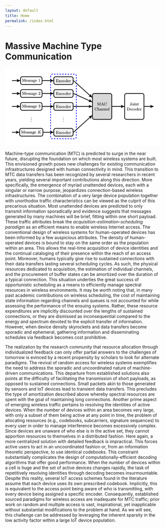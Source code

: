 ```yaml
---
layout: default
title: Home
permalink: /index.html
---
```


# Massive Machine Type Communication

![Unsourced MAC](assets/UMAC.png)

Machine-type communication (MTC) is predicted to surge in the near future, disrupting the foundation on which most wireless systems are built.
This envisioned growth poses new challenges for existing communication infrastructures designed with human connectivity in mind.
This transition to MTC data transfers has been recognized by several researchers in recent years, yielding several important contributions along this direction.
More specifically, the emergence of myriad unattended devices, each with a singular or narrow purpose, jeopardizes connection-based wireless infrastructures.
The combination of a very large device population together with unorthodox traffic characteristics can be viewed as the culprit of this precarious situation.
Most unattended devices are predicted to only transmit information sporadically and evidence suggests that messages generated by many machines will be brief, fitting within one short payload.
These traffic attributes break the _acquisition-estimation-scheduling paradigm_ as an efficient means to enable wireless Internet access.
The conventional design of wireless systems for human-operated devices has been informed by a few auspicious attributes.
The density of human-operated devices is bound to stay on the same order as the population within an area.
This allows the real-time acquisition of device identities and the continual cataloging of their presence within the reach of an access point.
Moreover, humans typically give rise to sustained connections with their data transfers lasting several scheduling cycles.
As such, the physical resources dedicated to acquisition, the estimation of individual channels, and the procurement of buffer states can be amortized over the duration of a typical connection.
This situation underlies the great success of opportunistic scheduling as a means to efficiently manage spectral resources in wireless environments.
It may be worth noting that, in many past academic contributions on wireless scheduling, the cost of maintaining state information regarding channels and queues is not accounted for while assessing the performance of the ensuing systems.
Rather, these resource expenditures are implicitly discounted over the lengths of sustained connections, or they are dismissed as inconsequential compared to the energy and spectrum devoted to the explicit transfer of information.
However, when device density skyrockets and data transfers become sporadic and ephemeral, gathering information and disseminating schedules via feedback becomes cost prohibitive.

The realization by the research community that resource allocation through individualized feedback can only offer partial answers to the challenges of tomorrow is evinced by a recent propensity by scholars to look for alternate paradigms.
The revival of random access for wireless systems exemplifies the need to address the sporadic and uncoordinated nature of machine-driven communications.
This departure from established solutions also points at the difficulty of facilitating the transmission of short payloads, as opposed to sustained connections.
Small packets akin to those generated by sensors and IoT devices lead to transient data transfers.
This precludes the type of amortization described above whereby spectral resources are spent with the goal of maintaining long connections.
Another prime aspect of emerging wireless traffic pertains to resolving the identities of active devices.
When the number of devices within an area becomes very large, with only a subset of them being active at any point in time, the problem of allocating resources (e.g., codebooks, subcarriers, signature sequences) to every user in order to manage interference becomes excessively complex. 
Since devices are unaware of who else is in the active set, they cannot apportion resources to themselves in a distributed fashion. 
Here again, a more centralized solution with detailed feedback is impractical.
This forces active users to act in an uncoordinated fashion or, from an information theoretic perspective, to use identical codebooks.
This constraint substantially complicates the design of computationally-efficient decoding algorithms that offer good performance.
When the number of devices within a cell is huge and the set of active devices changes rapidly, the task of repetitively resolving identities through decoding becomes insurmountable.
Despite this reality, several IoT access schemes found in the literature assume that each device uses its own prescribed codebook.
Implicitly, this is equivalent to the access point being aware of who is transmitting, with every device being assigned a specific encoder.
Consequently, established sourced paradigms for wireless access are inadequate for MTC traffic; prior work on random and multiple access is vast, inspirational, yet inapplicable without substantial modifications to the problem at hand.
As we will see, this challenge can be addressed by leveraging the inherent sparsity in the low activity factor within a large IoT device population.

